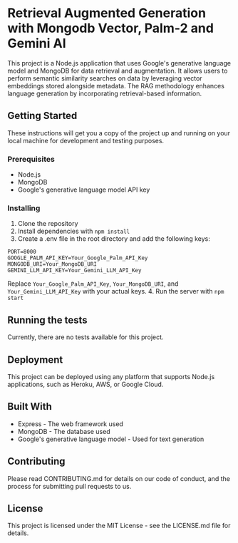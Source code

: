 # Retrieval Augmented Generation with Mongodb Vector, Palm-2 and Gemini AI

This project is a Node.js application that uses Google's generative language model and MongoDB for data retrieval and augmentation. It allows users to perform semantic similarity searches on data by leveraging vector embeddings stored alongside metadata. The RAG methodology enhances language generation by incorporating retrieval-based information.

## Getting Started

These instructions will get you a copy of the project up and running on your local machine for development and testing purposes.

### Prerequisites

- Node.js
- MongoDB
- Google's generative language model API key

### Installing

1. Clone the repository
2. Install dependencies with `npm install`
3. Create a .env file in the root directory and add the following keys:
  ```
  PORT=8000
  GOOGLE_PALM_API_KEY=Your_Google_Palm_API_Key
  MONGODB_URI=Your_MongoDB_URI
  GEMINI_LLM_API_KEY=Your_Gemini_LLM_API_Key
  ```
  Replace `Your_Google_Palm_API_Key`, `Your_MongoDB_URI`, and `Your_Gemini_LLM_API_Key` with your actual keys.
4. Run the server with `npm start`

## Running the tests

Currently, there are no tests available for this project.

## Deployment

This project can be deployed using any platform that supports Node.js applications, such as Heroku, AWS, or Google Cloud.

## Built With

- Express - The web framework used
- MongoDB - The database used
- Google's generative language model - Used for text generation

## Contributing

Please read CONTRIBUTING.md for details on our code of conduct, and the process for submitting pull requests to us.

## License

This project is licensed under the MIT License - see the LICENSE.md file for details.
